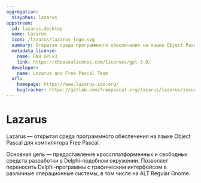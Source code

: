```yaml
---
aggregation:
  sisyphus: lazarus
appstream:
  id: lazarus.desktop
  name: Lazarus
  icon: /lazarus/lazarus-logo.svg
  summary: Открытая среда программного обеспечения на языке Object Pascal для компилятора Free Pascal.
  metadata_license:
    name: GNU GPLv3
    link: https://choosealicense.com/licenses/gpl-3.0/
  developer:
    name: Lazarus and Free Pascal Team
  url:
    homepage: https://www.lazarus-ide.org/
    bugtracker: https://gitlab.com/freepascal.org/lazarus/lazarus/issues
---
```


# Lazarus

Lazarus — открытая среда программного обеспечения на языке Object Pascal для компилятора Free Pascal.

Основная цель — предоставление кроссплатформенных и свободных средств разработки в Delphi-подобном окружении. Позволяет переносить Delphi-программы с графическим интерфейсом в различные операционные системы, в том числе на ALT Regular Gnome.

<!--@include: @ru/apps/.parts/install/content-repo.md-->
